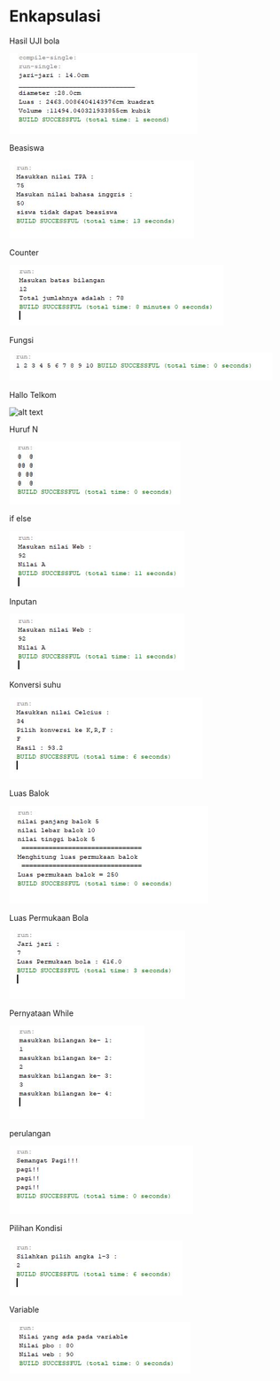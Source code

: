 # Enkapsulasi
Hasil UJI bola

![alt text](https://github.com/rizkyferdian04/Enkapsulasi/blob/master/ujibola.JPG)

Beasiswa

![alt text](https://github.com/rizkyferdian04/Enkapsulasi/blob/master/Beasiswa.JPG)

Counter

![alt text](https://github.com/rizkyferdian04/Enkapsulasi/blob/master/counter.JPG)

Fungsi

![alt text](https://github.com/rizkyferdian04/Enkapsulasi/blob/master/fungsi.JPG)

Hallo Telkom

![alt text](https://github.com/rizkyferdian04/Enkapsulasi/blob/master/hallo.JPG)

Huruf N

![alt text](https://github.com/rizkyferdian04/Enkapsulasi/blob/master/hurufn.JPG)

if else

![alt text](https://github.com/rizkyferdian04/Enkapsulasi/blob/master/ifelse.JPG)

Inputan

![alt text](https://github.com/rizkyferdian04/Enkapsulasi/blob/master/inputan.JPG)

Konversi suhu

![alt text](https://github.com/rizkyferdian04/Enkapsulasi/blob/master/konversisuhu.JPG)

Luas Balok

![alt text](https://github.com/rizkyferdian04/Enkapsulasi/blob/master/luasbalok.JPG)

Luas Permukaan Bola 

![alt text](https://github.com/rizkyferdian04/Enkapsulasi/blob/master/luaspermukaanbola.JPG)

Pernyataan While

![alt text](https://github.com/rizkyferdian04/Enkapsulasi/blob/master/pernyataanwhile.JPG)

perulangan

![alt text](https://github.com/rizkyferdian04/Enkapsulasi/blob/master/perulangan.JPG)

Pilihan Kondisi

![alt text](https://github.com/rizkyferdian04/Enkapsulasi/blob/master/pilihankondisi.JPG)

Variable

![alt text](https://github.com/rizkyferdian04/Enkapsulasi/blob/master/variable.JPG)



